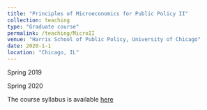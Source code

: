 ```yaml
---
title: "Principles of Microeconomics for Public Policy II"
collection: teaching
type: "Graduate course"
permalink: /teaching/MicroII
venue: "Harris School of Public Policy, University of Chicago"
date: 2020-1-1
location: "Chicago, IL"
---
```


Spring 2019

Spring 2020

The course syllabus is available [here](https://github.com/levyjeff/Micro2-32400-Syllabus)
